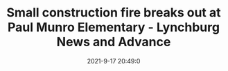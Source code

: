 ---
"title": "Small construction fire breaks out at Paul Munro Elementary - Lynchburg News and Advance"
"date": "2021-9-17 20:49:0"
"feed_name": "GOOGLENEWSCONSTRUCTION"
"feed_website": "https://news.google.com/search?q=construction%2Bincident&hl=en-US&gl=US&ceid=US:en"
"feed_rss": "https://news.google.com/rss/search?q=construction%2Bincident&hl=en-US&gl=US&ceid=US:en"
"link": "https://newsadvance.com/news/local/small-construction-fire-breaks-out-at-paul-munro-elementary/article_cf8568e4-17f8-11ec-a1c6-bf6f16eae121.html"
"file": "_posts/2021-1-1-b0a4deccef79403f15ec8be335d4337df43ed2d5.md"
"accident": "1"
"drilling": "0"
"dead": ""
"injured": ""
---